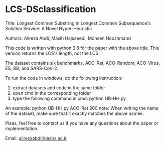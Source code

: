 # LCS-DSclassification
Title: Longest Common Substring in Longest Common Subsequence's Solution Service: A Novel Hyper-Heuristic

Authors: Alireza Abdi, Masih Hajsaeedi, Mohsen Hooshmand

This code is written with python 3.8 for the paper with the above title. This version returns the LCS's length, not the LCS. 

The dataset contains six benchmarks, ACO-Rat, ACO-Random, ACO-Virus, ES, BB, and SARS-CoV-2.

To run the code in windows, do the following instruction:

1. extract datasets and code in the same folder
2. open cmd in the corresponding folder
3. type the following command in cmd: python UB-HH.py <dataset name> <beam width>

An example: python UB-HH.py ACO-Rat 200
note: When writing the name of the dataset, make sure that it exactly matches the above names.

Pleas, feel free to contact us if you have any questions about the paper or implementation.

Email: alirezaabdi@iasbs.ac.ir
